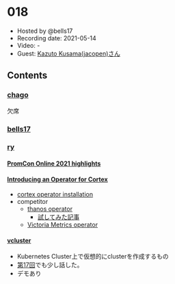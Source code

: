 # 018

- Hosted by @bells17
- Recording date: 2021-05-14
- Video: -
- Guest: [Kazuto Kusama(jacopen)さん](https://twitter.com/jacopen)

## Contents

### [chago](https://twitter.com/it__chago)
欠席

### [bells17](https://twitter.com/bells17_)

### [ry](https://twitter.com/URyo_0213)

#### [PromCon Online 2021 highlights](https://sysdig.com/blog/promcon-online-2021/)

#### [Introducing an Operator for Cortex](https://opstrace.com/blog/introducing-a-cortex-operator/)
- [cortex operator installation](https://github.com/opstrace/cortex-operator#installation)
- competitor
  - [thanos operator](https://github.com/banzaicloud/thanos-operator)
    - [試してみた記事](https://qiita.com/kentakozuka/items/991c6733ccdfc61aaa36)
  - [Victoria Metrics operator](https://github.com/VictoriaMetrics/operator)

#### [vcluster](https://github.com/loft-sh/vcluster)
- Kubernetes Cluster上で仮想的にclusterを作成するもの
- [第17回](https://github.com/kubernetes-internal/kubenews/tree/main/episodes/017)でも少し話した。
- デモあり
